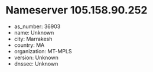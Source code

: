 # Nameserver 105.158.90.252

* as_number: 36903
* name: Unknown
* city: Marrakesh
* country: MA
* organization: MT-MPLS
* version: Unknown
* dnssec: Unknown
